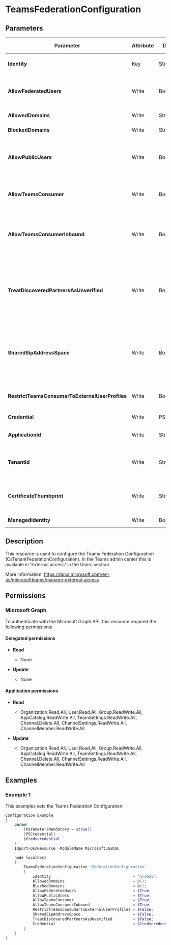 ﻿# TeamsFederationConfiguration

## Parameters

| Parameter | Attribute | DataType | Description | Allowed Values |
| --- | --- | --- | --- | --- |
| **Identity** | Key | String | The only valid input is Global - the tenant wide configuration | `Global` |
| **AllowFederatedUsers** | Write | Boolean | When set to True users will be potentially allowed to communicate with users from other domains. | |
| **AllowedDomains** | Write | StringArray[] | List of federated domains to allow. | |
| **BlockedDomains** | Write | StringArray[] | List of federated domains to block. | |
| **AllowPublicUsers** | Write | Boolean | When set to True users will be potentially allowed to communicate with users who have accounts on public IM and presence providers. | |
| **AllowTeamsConsumer** | Write | Boolean | Allows federation with people using Teams with an account that's not managed by an organization. | |
| **AllowTeamsConsumerInbound** | Write | Boolean | Allows people using Teams with an account that's not managed by an organization, to discover and start communication with users in your organization. | |
| **TreatDiscoveredPartnersAsUnverified** | Write | Boolean | When set to True, messages sent from discovered partners are considered unverified. That means that those messages will be delivered only if they were sent from a person who is on the recipient's Contacts list. | |
| **SharedSipAddressSpace** | Write | Boolean | When set to True, indicates that the users homed on Skype for Business Online use the same SIP domain as users homed on the on-premises version of Skype for Business Server. | |
| **RestrictTeamsConsumerToExternalUserProfiles** | Write | Boolean | When set to True, Teamsconsumer have access only to external user profiles | |
| **Credential** | Write | PSCredential | Credentials of the Teams Admin | |
| **ApplicationId** | Write | String | Id of the Azure Active Directory application to authenticate with. | |
| **TenantId** | Write | String | Name of the Azure Active Directory tenant used for authentication. Format contoso.onmicrosoft.com | |
| **CertificateThumbprint** | Write | String | Thumbprint of the Azure Active Directory application's authentication certificate to use for authentication. | |
| **ManagedIdentity** | Write | Boolean | Managed ID being used for authentication. | |

## Description

This resource is used to configure the Teams Federation Configuration (CsTenantFederationConfiguration).
In the Teams admin center this is available in 'External access' in the Users section.

More information: https://docs.microsoft.com/en-us/microsoftteams/manage-external-access

## Permissions

### Microsoft Graph

To authenticate with the Microsoft Graph API, this resource required the following permissions:

#### Delegated permissions

- **Read**

    - None

- **Update**

    - None

#### Application permissions

- **Read**

    - Organization.Read.All, User.Read.All, Group.ReadWrite.All, AppCatalog.ReadWrite.All, TeamSettings.ReadWrite.All, Channel.Delete.All, ChannelSettings.ReadWrite.All, ChannelMember.ReadWrite.All

- **Update**

    - Organization.Read.All, User.Read.All, Group.ReadWrite.All, AppCatalog.ReadWrite.All, TeamSettings.ReadWrite.All, Channel.Delete.All, ChannelSettings.ReadWrite.All, ChannelMember.ReadWrite.All

## Examples

### Example 1

This examples sets the Teams Federation Configuration.

```powershell
Configuration Example
{
    param(
        [Parameter(Mandatory = $true)]
        [PSCredential]
        $Credscredential
    )
    Import-DscResource -ModuleName Microsoft365DSC

    node localhost
    {
        TeamsFederationConfiguration 'FederationConfiguration'
        {
            Identity                                    = "Global";
            AllowedDomains                              = @();
            BlockedDomains                              = @();
            AllowFederatedUsers                         = $True;
            AllowPublicUsers                            = $True;
            AllowTeamsConsumer                          = $True;
            AllowTeamsConsumerInbound                   = $True;
            RestrictTeamsConsumerToExternalUserProfiles = $False;
            SharedSipAddressSpace                       = $False;
            TreatDiscoveredPartnersAsUnverified         = $False;
            Credential                                  = $Credscredential
        }
    }
}
```

